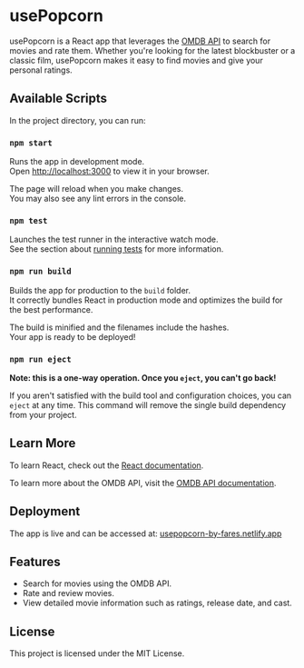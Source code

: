 # usePopcorn

usePopcorn is a React app that leverages the [OMDB API](https://www.omdbapi.com/) to search for movies and rate them. Whether you're looking for the latest blockbuster or a classic film, usePopcorn makes it easy to find movies and give your personal ratings.

## Available Scripts

In the project directory, you can run:

### `npm start`

Runs the app in development mode.\
Open [http://localhost:3000](http://localhost:3000) to view it in your browser.

The page will reload when you make changes.\
You may also see any lint errors in the console.

### `npm test`

Launches the test runner in the interactive watch mode.\
See the section about [running tests](https://reactjs.org/docs/testing.html) for more information.

### `npm run build`

Builds the app for production to the `build` folder.\
It correctly bundles React in production mode and optimizes the build for the best performance.

The build is minified and the filenames include the hashes.\
Your app is ready to be deployed!

### `npm run eject`

**Note: this is a one-way operation. Once you `eject`, you can't go back!**

If you aren't satisfied with the build tool and configuration choices, you can `eject` at any time. This command will remove the single build dependency from your project.

## Learn More

To learn React, check out the [React documentation](https://reactjs.org/).

To learn more about the OMDB API, visit the [OMDB API documentation](https://www.omdbapi.com/).

## Deployment

The app is live and can be accessed at: [usepopcorn-by-fares.netlify.app](https://usepopcorn-by-fares.netlify.app/)

## Features

- Search for movies using the OMDB API.
- Rate and review movies.
- View detailed movie information such as ratings, release date, and cast.

## License

This project is licensed under the MIT License.

